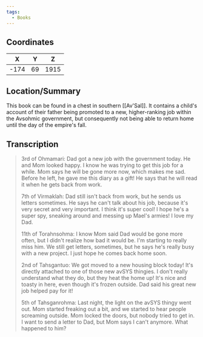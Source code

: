 ```yaml
---
tags:
  - Books
---
```


## Coordinates
| **X** | **Y** | **Z** |
| :---: | :---: | :---: |
| -174  |  69   | 1915  |

## Location/Summary
This book can be found in a chest in southern [[Av'Sal]]. It contains a child's account of their father being promoted to a new, higher-ranking job within the Avsohmic government, but consequently not being able to return home until the day of the empire's fall.

## Transcription
> 3rd of Ohmamari:
> Dad got a new job with the government today. He and Mom looked happy. I know he was trying to get this job for a while. Mom says he will be gone more now, which makes me sad. Before he left, he gave me this diary as a gift! He says that he will read it when he gets back from work.
>
> 7th of Virmaklah:
> Dad still isn't back from work, but he sends us letters sometimes. He says he can't talk about his job, because it's very secret and very important. I think it's super cool! I hope he's a super spy, sneaking around and messing up Mael's armies! I love my Dad.
>
> 11th of Torahnsohma:
> I know Mom said Dad would be gone more often, but I didn't realize how bad it would be. I'm starting to really miss him. We still get letters, sometimes, but he says he's really busy with a new project. I just hope he comes back home soon.
>
> 2nd of Tahsgantuo:
> We got moved to a new housing block today! It's directly attached to one of those new avSYS thingies. I don't really understand what they do, but they heat the home up! It's nice and toasty in here, even though it's frozen outside. Dad said his great new job helped pay for it!
>
> 5th of Tahsganrohma:
> Last night, the light on the avSYS thingy went out. Mom started freaking out a bit, and we started to hear people screaming outside. Mom locked the doors, but nobody tried to get in. I want to send a letter to Dad, but Mom says I can't anymore. What happened to him?

